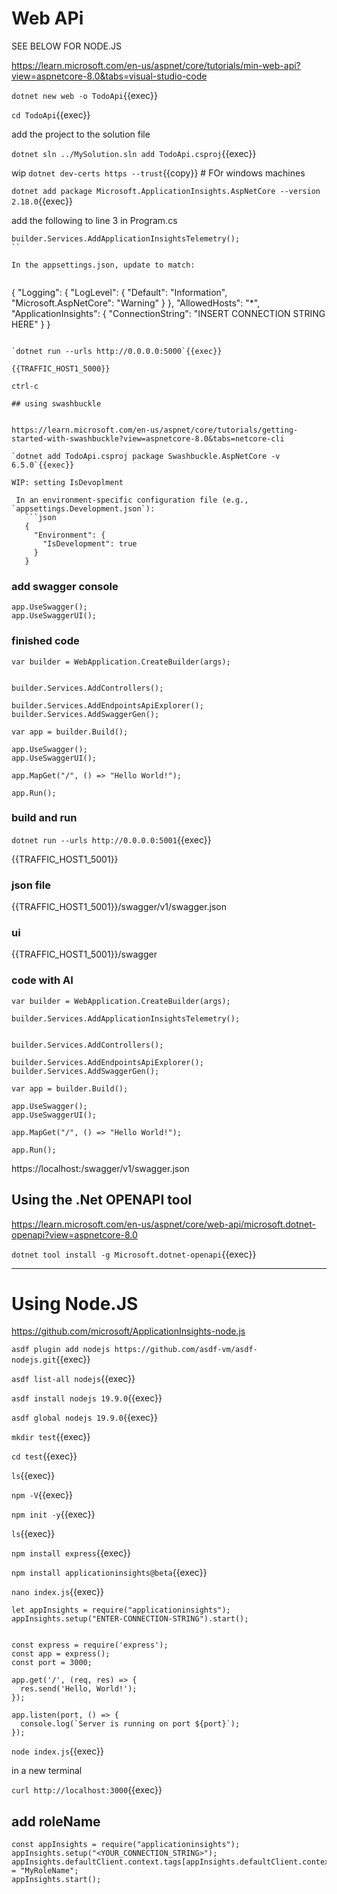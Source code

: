 # Web APi

SEE BELOW FOR NODE.JS

https://learn.microsoft.com/en-us/aspnet/core/tutorials/min-web-api?view=aspnetcore-8.0&tabs=visual-studio-code

`dotnet new web -o TodoApi`{{exec}}

`cd TodoApi`{{exec}}

add the project to the solution file

`dotnet sln ../MySolution.sln add TodoApi.csproj`{{exec}}

wip `dotnet dev-certs https --trust`{{copy}}  # FOr windows machines

`dotnet add package Microsoft.ApplicationInsights.AspNetCore --version 2.18.0`{{exec}}

add the following to line 3 in Program.cs

```
builder.Services.AddApplicationInsightsTelemetry();
``

In the appsettings.json, update to match:


```
{
  "Logging": {
    "LogLevel": {
      "Default": "Information",
      "Microsoft.AspNetCore": "Warning"
    }
  },
  "AllowedHosts": "*",
  "ApplicationInsights": {
    "ConnectionString": "INSERT CONNECTION STRING HERE"
  }
}
```

`dotnet run --urls http://0.0.0.0:5000`{{exec}}

{{TRAFFIC_HOST1_5000}}

ctrl-c

## using swashbuckle


https://learn.microsoft.com/en-us/aspnet/core/tutorials/getting-started-with-swashbuckle?view=aspnetcore-8.0&tabs=netcore-cli

`dotnet add TodoApi.csproj package Swashbuckle.AspNetCore -v 6.5.0`{{exec}}

WIP: setting IsDevoplment

 In an environment-specific configuration file (e.g., `appsettings.Development.json`):
   ```json
   {
     "Environment": {
       "IsDevelopment": true
     }
   }
   ```



### add swagger console
```
app.UseSwagger();
app.UseSwaggerUI();
```

### finished code

```
var builder = WebApplication.CreateBuilder(args);


builder.Services.AddControllers();

builder.Services.AddEndpointsApiExplorer();
builder.Services.AddSwaggerGen();

var app = builder.Build();

app.UseSwagger();
app.UseSwaggerUI();

app.MapGet("/", () => "Hello World!");

app.Run();
```
### build and run


`dotnet run --urls http://0.0.0.0:5001`{{exec}}

{{TRAFFIC_HOST1_5001}}


###  json file
{{TRAFFIC_HOST1_5001}}/swagger/v1/swagger.json


### ui
{{TRAFFIC_HOST1_5001}}/swagger

### code with AI

```
var builder = WebApplication.CreateBuilder(args);

builder.Services.AddApplicationInsightsTelemetry();


builder.Services.AddControllers();

builder.Services.AddEndpointsApiExplorer();
builder.Services.AddSwaggerGen();

var app = builder.Build();

app.UseSwagger();
app.UseSwaggerUI();

app.MapGet("/", () => "Hello World!");

app.Run();
```


https://localhost:<port>/swagger/v1/swagger.json

## Using the .Net OPENAPI tool

https://learn.microsoft.com/en-us/aspnet/core/web-api/microsoft.dotnet-openapi?view=aspnetcore-8.0

`dotnet tool install -g Microsoft.dotnet-openapi`{{exec}}


--------------------------

# Using Node.JS

https://github.com/microsoft/ApplicationInsights-node.js

`asdf plugin add nodejs https://github.com/asdf-vm/asdf-nodejs.git`{{exec}}

`asdf list-all nodejs`{{exec}}

`asdf install nodejs 19.9.0`{{exec}}

`asdf global nodejs 19.9.0`{{exec}}

`mkdir test`{{exec}}

`cd test`{{exec}}

`ls`{{exec}}

`npm -V`{{exec}}

`npm init -y`{{exec}}

`ls`{{exec}}

`npm install express`{{exec}}


`npm install applicationinsights@beta`{{exec}}


`nano index.js`{{exec}}


```
let appInsights = require("applicationinsights");
appInsights.setup("ENTER-CONNECTION-STRING").start();


const express = require('express');
const app = express();
const port = 3000;

app.get('/', (req, res) => {
  res.send('Hello, World!');
});

app.listen(port, () => {
  console.log(`Server is running on port ${port}`);
});
```

`node index.js`{{exec}}


in a new terminal

`curl http://localhost:3000`{{exec}}

## add roleName

```
const appInsights = require("applicationinsights");
appInsights.setup("<YOUR_CONNECTION_STRING>");
appInsights.defaultClient.context.tags[appInsights.defaultClient.context.keys.cloudRole] = "MyRoleName";
appInsights.start();
```



